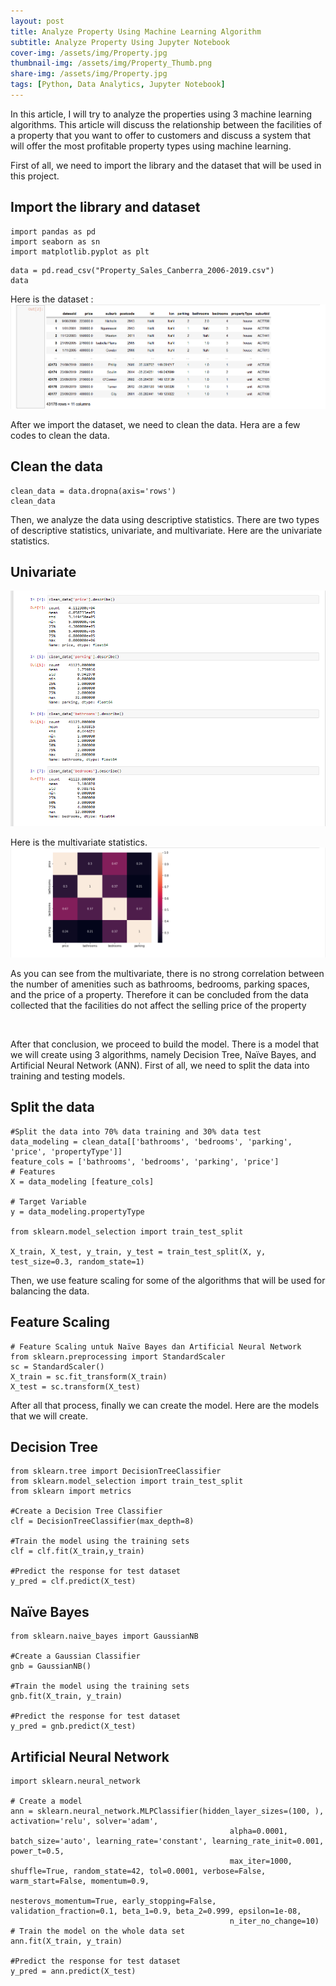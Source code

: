 ```yaml
---
layout: post
title: Analyze Property Using Machine Learning Algorithm
subtitle: Analyze Property Using Jupyter Notebook
cover-img: /assets/img/Property.jpg
thumbnail-img: /assets/img/Property_Thumb.png
share-img: /assets/img/Property.jpg
tags: [Python, Data Analytics, Jupyter Notebook]
---
```



In this article, I will try to analyze the properties using 3 machine learning algorithms. This article will discuss the relationship between the facilities of a property
that you want to offer to customers and discuss a system that will offer the most profitable property types using machine learning.

First of all, we need to import the library and the dataset that will be used in this project.

## Import the library and dataset
~~~
import pandas as pd
import seaborn as sn
import matplotlib.pyplot as plt
~~~

~~~
data = pd.read_csv("Property_Sales_Canberra_2006-2019.csv")
data
~~~

Here is the dataset :
![Dataset](https://github.com/alvianpratama00/portfolio/blob/master/assets/img/Dataset.png?raw=true)

After we import the dataset, we need to clean the data. Hera are a few codes to clean the data.

## Clean the data
~~~
clean_data = data.dropna(axis='rows')
clean_data
~~~

Then, we analyze the data using descriptive statistics. There are two types of descriptive statistics, univariate, and multivariate.
Here are the univariate statistics. 

## Univariate
![Uni](https://github.com/alvianpratama00/portfolio/blob/master/assets/img/Univariate.png?raw=true)

Here is the multivariate statistics.
![Multi](https://github.com/alvianpratama00/portfolio/blob/master/assets/img/Multivariate.png?raw=true)

As you can see from the multivariate, there is no strong correlation between the number of amenities such as bathrooms, bedrooms, parking spaces, and the price of a property. Therefore it can be concluded from the data collected that the facilities do not affect the selling price of the property

<br />

After that conclusion, we proceed to build the model. There is a model that we will create using 3 algorithms, namely Decision Tree, Naïve Bayes, and Artificial Neural Network (ANN). First of all, we need to split the data into training and testing models. 

## Split the data
~~~
#Split the data into 70% data training and 30% data test
data_modeling = clean_data[['bathrooms', 'bedrooms', 'parking', 'price', 'propertyType']]
feature_cols = ['bathrooms', 'bedrooms', 'parking', 'price']
# Features
X = data_modeling [feature_cols] 

# Target Variable
y = data_modeling.propertyType 

from sklearn.model_selection import train_test_split

X_train, X_test, y_train, y_test = train_test_split(X, y, test_size=0.3, random_state=1)
~~~

Then, we use feature scaling for some of the algorithms that will be used for balancing the data.

## Feature Scaling
~~~
# Feature Scaling untuk Naïve Bayes dan Artificial Neural Network
from sklearn.preprocessing import StandardScaler
sc = StandardScaler()
X_train = sc.fit_transform(X_train)
X_test = sc.transform(X_test)
~~~

After all that process, finally we can create the model. Here are the models that we will create.

## Decision Tree
~~~
from sklearn.tree import DecisionTreeClassifier 
from sklearn.model_selection import train_test_split
from sklearn import metrics

#Create a Decision Tree Classifier
clf = DecisionTreeClassifier(max_depth=8)

#Train the model using the training sets
clf = clf.fit(X_train,y_train)

#Predict the response for test dataset
y_pred = clf.predict(X_test)
~~~


## Naïve Bayes
~~~
from sklearn.naive_bayes import GaussianNB

#Create a Gaussian Classifier
gnb = GaussianNB()

#Train the model using the training sets
gnb.fit(X_train, y_train)

#Predict the response for test dataset
y_pred = gnb.predict(X_test)
~~~

## Artificial Neural Network 
~~~
import sklearn.neural_network

# Create a model
ann = sklearn.neural_network.MLPClassifier(hidden_layer_sizes=(100, ), activation='relu', solver='adam', 
                                                 alpha=0.0001, batch_size='auto', learning_rate='constant', learning_rate_init=0.001, power_t=0.5, 
                                                 max_iter=1000, shuffle=True, random_state=42, tol=0.0001, verbose=False, warm_start=False, momentum=0.9, 
                                                 nesterovs_momentum=True, early_stopping=False, validation_fraction=0.1, beta_1=0.9, beta_2=0.999, epsilon=1e-08, 
                                                 n_iter_no_change=10)
# Train the model on the whole data set
ann.fit(X_train, y_train)

#Predict the response for test dataset
y_pred = ann.predict(X_test)
~~~


